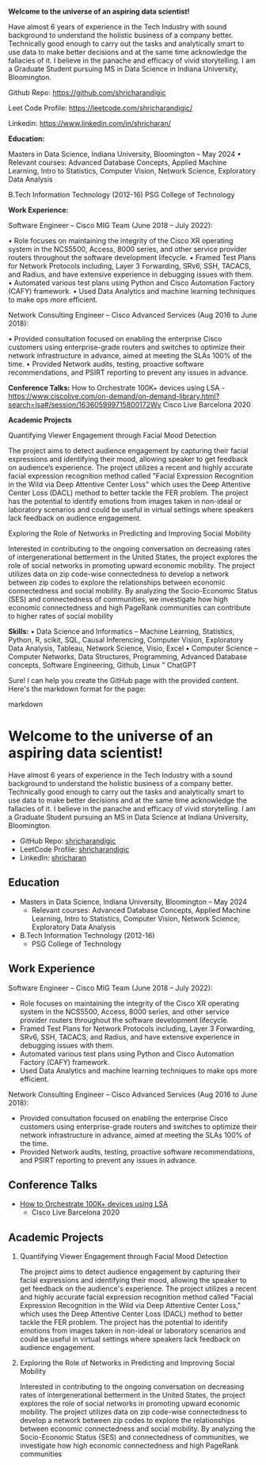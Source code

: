 **Welcome to the universe of an aspiring data scientist!**


Have almost 6 years of experience in the Tech Industry with sound background to understand the holistic business of a company better. Technically good enough to carry out the tasks and analytically smart to use data to make better decisions and at the same time acknowledge the fallacies of it. I believe in the panache and efficacy of vivid storytelling. I am a Graduate Student pursuing MS in Data Science in Indiana University, Bloomington.

Github Repo: https://github.com/shricharandigic

Leet Code Profile: https://leetcode.com/shricharandigic/

Linkedin: https://www.linkedin.com/in/shricharan/


**Education:**

Masters in Data Science, Indiana University, Bloomington – May 2024
  • Relevant courses: Advanced Database Concepts, Applied Machine Learning, Intro to Statistics, 
    Computer Vision, Network Science, Exploratory Data Analysis

B.Tech Information Technology (2012-16)
  PSG College of Technology

**Work Experience:**

Software Engineer – Cisco MIG Team (June 2018 – July 2022):

•	Role focuses on maintaining the integrity of the Cisco XR operating system in the NCS5500, Access, 8000 series, and other service provider routers throughout the software development lifecycle.
•	Framed Test Plans for Network Protocols including, Layer 3 Forwarding, SRv6, SSH, TACACS, and Radius, and have extensive experience in debugging issues with them. 
•	Automated various test plans using Python and Cisco Automation Factory (CAFY) framework.
• Used Data Analytics and machine learning techniques to make ops more efficient.

Network Consulting Engineer – Cisco Advanced Services (Aug 2016 to June 2018):

• Provided consultation focused on enabling the enterprise Cisco customers using enterprise-grade 
routers and switches to optimize their network infrastructure in advance, aimed at meeting the SLAs
100% of the time.
• Provided Network audits, testing, proactive software recommendations, and PSIRT reporting to 
prevent any issues in advance.


**Conference Talks:**
How to Orchestrate 100K+ devices using LSA - https://www.ciscolive.com/on-demand/on-demand-library.html?search=lsa#/session/163605999715800172Wv
  Cisco Live Barcelona 2020

**Academic Projects**

Quantifying Viewer Engagement through Facial Mood Detection

The project aims to detect audience engagement by capturing their facial expressions and identifying their mood, 
allowing speaker to get feedback on audience’s experience. The project utilizes a recent and highly accurate facial 
expression recognition method called "Facial Expression Recognition in the Wild via Deep Attentive Center Loss" 
which uses the Deep Attentive Center Loss (DACL) method to better tackle the FER problem. The project has the 
potential to identify emotions from images taken in non-ideal or laboratory scenarios and could be useful in virtual 
settings where speakers lack feedback on audience engagement.

Exploring the Role of Networks in Predicting and Improving Social Mobility

Interested in contributing to the ongoing conversation on decreasing rates of intergenerational betterment in the 
United States, the project explores the role of social networks in promoting upward economic mobility. The project 
utilizes data on zip code-wise connectedness to develop a network between zip codes to explore the relationships 
between economic connectedness and social mobility. By analyzing the Socio-Economic Status (SES) and 
connectedness of communities, we investigate how high economic connectedness and high PageRank communities 
can contribute to higher rates of social mobility

**Skills:**
• Data Science and Informatics – Machine Learning, Statistics, Python, R, scikit, SQL, Causal 
Inferencing, Computer Vision, Exploratory Data Analysis, Tableau, Network Science, Visio, Excel
• Computer Science – Computer Networks, Data Structures, Programming, Advanced Database
concepts, Software Engineering, Github, Linux
"
ChatGPT

Sure! I can help you create the GitHub page with the provided content. Here's the markdown format for the page:

markdown

# Welcome to the universe of an aspiring data scientist!

Have almost 6 years of experience in the Tech Industry with a sound background to understand the holistic business of a company better. Technically good enough to carry out the tasks and analytically smart to use data to make better decisions and at the same time acknowledge the fallacies of it. I believe in the panache and efficacy of vivid storytelling. I am a Graduate Student pursuing an MS in Data Science at Indiana University, Bloomington.

- GitHub Repo: [shricharandigic](https://github.com/shricharandigic)
- LeetCode Profile: [shricharandigic](https://leetcode.com/shricharandigic/)
- LinkedIn: [shricharan](https://www.linkedin.com/in/shricharan/)

## Education

- Masters in Data Science, Indiana University, Bloomington – May 2024
  - Relevant courses: Advanced Database Concepts, Applied Machine Learning, Intro to Statistics, Computer Vision, Network Science, Exploratory Data Analysis
- B.Tech Information Technology (2012-16)
  - PSG College of Technology

## Work Experience

Software Engineer – Cisco MIG Team (June 2018 – July 2022):

- Role focuses on maintaining the integrity of the Cisco XR operating system in the NCS5500, Access, 8000 series, and other service provider routers throughout the software development lifecycle.
- Framed Test Plans for Network Protocols including, Layer 3 Forwarding, SRv6, SSH, TACACS, and Radius, and have extensive experience in debugging issues with them.
- Automated various test plans using Python and Cisco Automation Factory (CAFY) framework.
- Used Data Analytics and machine learning techniques to make ops more efficient.

Network Consulting Engineer – Cisco Advanced Services (Aug 2016 to June 2018):

- Provided consultation focused on enabling the enterprise Cisco customers using enterprise-grade routers and switches to optimize their network infrastructure in advance, aimed at meeting the SLAs 100% of the time.
- Provided Network audits, testing, proactive software recommendations, and PSIRT reporting to prevent any issues in advance.

## Conference Talks

- [How to Orchestrate 100K+ devices using LSA](https://www.ciscolive.com/on-demand/on-demand-library.html?search=lsa#/session/163605999715800172Wv)
  - Cisco Live Barcelona 2020

## Academic Projects

1. Quantifying Viewer Engagement through Facial Mood Detection

   The project aims to detect audience engagement by capturing their facial expressions and identifying their mood, allowing the speaker to get feedback on the audience's experience. The project utilizes a recent and highly accurate facial expression recognition method called "Facial Expression Recognition in the Wild via Deep Attentive Center Loss," which uses the Deep Attentive Center Loss (DACL) method to better tackle the FER problem. The project has the potential to identify emotions from images taken in non-ideal or laboratory scenarios and could be useful in virtual settings where speakers lack feedback on audience engagement.

2. Exploring the Role of Networks in Predicting and Improving Social Mobility

   Interested in contributing to the ongoing conversation on decreasing rates of intergenerational betterment in the United States, the project explores the role of social networks in promoting upward economic mobility. The project utilizes data on zip code-wise connectedness to develop a network between zip codes to explore the relationships between economic connectedness and social mobility. By analyzing the Socio-Economic Status (SES) and connectedness of communities, we investigate how high economic connectedness and high PageRank communities
